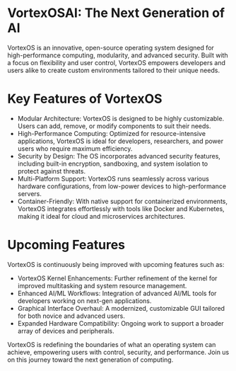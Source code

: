 
# VortexOSAI: The Next Generation of AI

VortexOS is an innovative, open-source operating system designed for high-performance computing, modularity, and advanced security. Built with a focus on flexibility and user control, VortexOS empowers developers and users alike to create custom environments tailored to their unique needs.

# Key Features of VortexOS

* Modular Architecture: VortexOS is designed to be highly customizable. Users can add, remove, or modify components to suit their needs.
* High-Performance Computing: Optimized for resource-intensive applications, VortexOS is ideal for developers, researchers, and power users who require maximum efficiency.
* Security by Design: The OS incorporates advanced security features, including built-in encryption, sandboxing, and system isolation to protect against threats.
* Multi-Platform Support: VortexOS runs seamlessly across various hardware configurations, from low-power devices to high-performance servers.
* Container-Friendly: With native support for containerized environments, VortexOS integrates effortlessly with tools like Docker and Kubernetes, making it ideal for cloud and microservices architectures.

# Upcoming Features

VortexOS is continuously being improved with upcoming features such as:

* VortexOS Kernel Enhancements: Further refinement of the kernel for improved multitasking and system resource management.
* Enhanced AI/ML Workflows: Integration of advanced AI/ML tools for developers working on next-gen applications.
* Graphical Interface Overhaul: A modernized, customizable GUI tailored for both novice and advanced users.
* Expanded Hardware Compatibility: Ongoing work to support a broader array of devices and peripherals.


VortexOS is redefining the boundaries of what an operating system can achieve, empowering users with control, security, and performance. Join us on this journey toward the next generation of computing.
